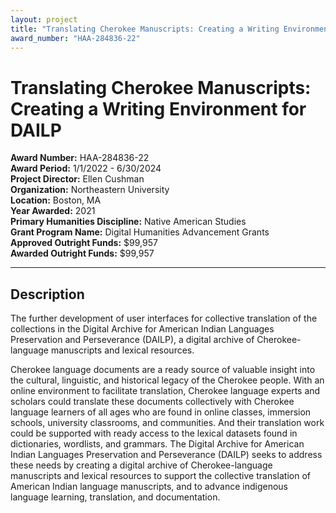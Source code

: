 ```yaml
---
layout: project
title: "Translating Cherokee Manuscripts: Creating a Writing Environment for DAILP"
award_number: "HAA-284836-22"
---
```



# Translating Cherokee Manuscripts: Creating a Writing Environment for DAILP

**Award Number:** HAA-284836-22  
**Award Period:** 1/1/2022 - 6/30/2024  
**Project Director:** Ellen  Cushman  
**Organization:** Northeastern University  
**Location:** Boston, MA  
**Year Awarded:** 2021  
**Primary Humanities Discipline:** Native American Studies  
**Grant Program Name:** Digital Humanities Advancement Grants  
**Approved Outright Funds:** $99,957  
**Awarded Outright Funds:** $99,957  

---

## Description

<p>The further development of user interfaces for collective translation of the collections in the Digital Archive for American Indian Languages Preservation and Perseverance (DAILP), a digital archive of Cherokee-language manuscripts and lexical resources.</p>
<p>Cherokee language documents are a ready source of valuable insight into the cultural, linguistic, and historical legacy of the Cherokee people. With an online environment to facilitate translation, Cherokee language experts and scholars could translate these documents collectively with Cherokee language learners of all ages who are found in online classes, immersion schools, university classrooms, and communities. And their translation work could be supported with ready access to the lexical datasets found in dictionaries, wordlists, and grammars. The Digital Archive for American Indian Languages Preservation and Perseverance (DAILP) seeks to address these needs by creating a digital archive of Cherokee-language manuscripts and lexical resources to support the collective translation of American Indian language manuscripts, and to advance indigenous language learning, translation, and documentation.</p>
